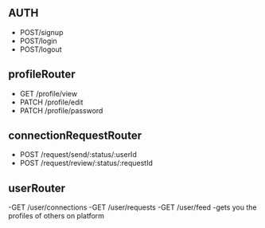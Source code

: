 ## AUTH
- POST/signup
- POST/login
- POST/logout

## profileRouter
- GET /profile/view
- PATCH /profile/edit
- PATCH /profile/password

## connectionRequestRouter
- POST /request/send/:status/:userId
- POST /request/review/:status/:requestId

## userRouter
-GET /user/connections
-GET /user/requests
-GET /user/feed -gets you the profiles of others on platform